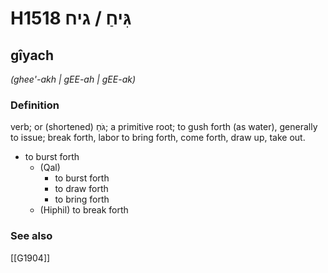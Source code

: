 # H1518 גִּיחַ / גיח

## gîyach

_(ghee'-akh | ɡEE-ah | ɡEE-ak)_

### Definition

verb; or (shortened) גֹּחַ; a primitive root; to gush forth (as water), generally to issue; break forth, labor to bring forth, come forth, draw up, take out.

- to burst forth
    - (Qal)
        - to burst forth
        - to draw forth
        - to bring forth
    - (Hiphil) to break forth
### See also

[[G1904]]

